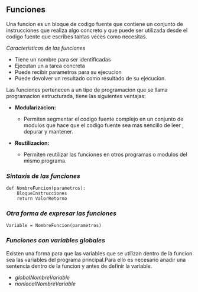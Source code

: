 ## Funciones 

Una funcion es un bloque de codigo fuente que contiene un conjunto de
instrucciones que realiza algo concreto y que puede ser utilizada desde el codigo
fuente que escribes tantas veces como necesitas.

*Caracteristicas de las funciones*
- Tiene un nombre para ser identificadas
- Ejecutan un a tarea concreta
- Puede recibir parametros para su ejecucion
- Puede devolver un resultado como resultado de su ejecucion.

Las funciones pertenecen a un tipo de programacion que se llama
programacion estructurada, tiene las siguientes ventajas:

- **Modularizacion:**
  - Permiten segmentar el codigo fuente complejo en un conjunto
    de modulos que hace que el codigo fuente sea mas sencillo
    de leer , depurar y mantener.

- **Reutilizacion:**
  - Permiten reutilizar las funciones en otros programas o 
    modulos del mismo programa.

### *Sintaxis de las funciones*

```
def NombreFuncion(parametros):
    BloqueInstrucciones
    return ValorRetorno 
```

### *Otra forma de expresar las funciones*

```
Variable = NombreFuncion(parametros)
```

### *Funciones con variables globales*

Existen una forma para que las variables que se utilizan dentro de la funcion
sea las variables del programa principal.Para ello es necesario anadir una sentencia
dentro de la funcion y antes de definir la variable.

- *globalNombreVariable*
- *nonlocalNombreVariable*

